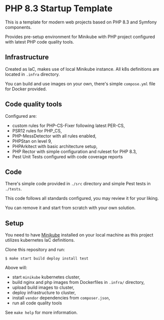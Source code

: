 # PHP 8.3 Startup Template

This is a template for modern web projects based on PHP 8.3 and Symfony components.

Provides pre-setup environment for Minikube with PHP project configured with latest PHP code quality tools.

## Infrastructure

Created as IaC, makes use of local Minikube instance.
All k8s definitions are located in `.infra` directory.

You can build and use images on your own, there's simple `compose.yml` file for Docker provided.

## Code quality tools

Configured are:
- custom rules for PHP-CS-Fixer following latest PER-CS,
- PSR12 rules for PHP_CS,
- PHP-MessDetector with all rules enabled,
- PHPStan on level 9,
- PHPArkitect with basic architecture setup,
- PHP Rector with simple configuration and ruleset for PHP 8.3,
- Pest Unit Tests configured with code coverage reports

## Code

There's simple code provided in `./src` directory and simple Pest tests in `./tests`.

This code follows all standards configured, you may review it for your liking.

You can remove it and start from scratch with your own solution.

## Setup

You need to have [Minikube](https://minikube.sigs.k8s.io/docs/start/) installed on your local machine as this project utilizes kubernetes IaC definitions.

Clone this repository and run:

```shell
$ make start build deploy install test
```

Above will:
- start `minikube` kubernetes cluster,
- build nginx and php images from Dockerfiles in `.infra/` directory,
- upload build images to cluster,
- deploy infrastructure to cluster,
- install `vendor` dependencies from `composer.json`,
- run all code quality tools

See `make help` for more information.
